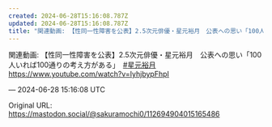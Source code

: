 ```yaml
---
created: 2024-06-28T15:16:08.787Z
updated: 2024-06-28T15:16:08.787Z
title: "関連動画: 【性同一性障害を公表】2.5次元俳優・星元裕月　公表への思い「100人いれば100通りの考え方がある」　#星元裕月 https://www.yout[...]"
---
```


<p>関連動画: 【性同一性障害を公表】2.5次元俳優・星元裕月　公表への思い「100人いれば100通りの考え方がある」　<a href="https://mastodon.social/tags/%E6%98%9F%E5%85%83%E8%A3%95%E6%9C%88" class="mention hashtag" rel="tag">#<span>星元裕月</span></a> <a href="https://www.youtube.com/watch?v=IyhjbypFhpI" target="_blank" rel="nofollow noopener noreferrer" translate="no"><span class="invisible">https://www.</span><span class="ellipsis">youtube.com/watch?v=IyhjbypFhp</span><span class="invisible">I</span></a></p>

&mdash; 2024-06-28 15:16:08 UTC

Original URL: https://mastodon.social/@sakuramochi0/112694904015165486
